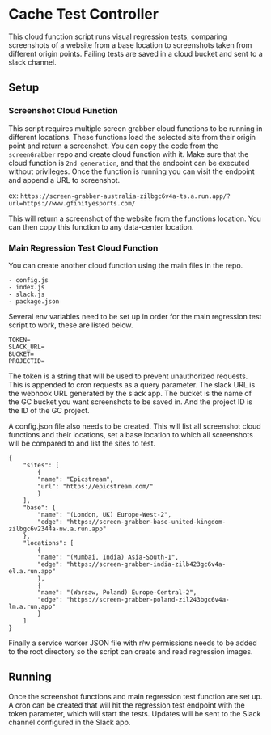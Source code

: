 # Cache Test Controller

This cloud function script runs visual regression tests, comparing screenshots of a website from a base location to screenshots taken from different origin points. Failing tests are saved in a cloud bucket and sent to a slack channel.

## Setup

### Screenshot Cloud Function
This script requires multiple screen grabber cloud functions to be running in different locations. These functions load the selected site from their origin point and return a screenshot. You can copy the code from the `screenGrabber` repo and create cloud function with it. Make sure that the cloud function is `2nd generation`, and that the endpoint can be executed without privileges. Once the function is running you can visit the endpoint and append a URL to screenshot. 

ex: `https://screen-grabber-australia-zilbgc6v4a-ts.a.run.app/?url=https://www.gfinityesports.com/`

This will return a screenshot of the website from the functions location. You can then copy this function to any data-center location.

### Main Regression Test Cloud Function
You can create another cloud function using the main files in the repo. 
```
- config.js
- index.js
- slack.js
- package.json
```
Several env variables need to be set up in order for the main regression test script to work, these are listed below.
```
TOKEN=
SLACK_URL=
BUCKET=
PROJECTID=
```
The token is a string that will be used to prevent unauthorized requests. This is appended to cron requests as a query parameter.
The slack URL is the webhook URL generated by the slack app. 
The bucket is the name of the GC bucket you want screenshots to be saved in. And the project ID is the ID of the GC project.

A config.json file also needs to be created. This will list all screenshot cloud functions and their locations, set a base location to which all screenshots will be compared to and list the sites to test.
```
{
	"sites": [
		{
		"name": "Epicstream",
		"url": "https://epicstream.com/"
		}
	],
	"base": {
		"name": "(London, UK) Europe-West-2",
		"edge": "https://screen-grabber-base-united-kingdom-zilbgc6v2344a-nw.a.run.app"
	},
	"locations": [
		{
		"name": "(Mumbai, India) Asia-South-1",
		"edge": "https://screen-grabber-india-zilb423gc6v4a-el.a.run.app"
		},
		{
		"name": "(Warsaw, Poland) Europe-Central-2",
		"edge": "https://screen-grabber-poland-zil243bgc6v4a-lm.a.run.app"
		}
	]
}
```
Finally a service worker JSON file with r/w permissions needs to be added to the root directory so the script can create and read regression images.

## Running

Once the screenshot functions and main regression test function are set up. A cron can be created that will hit the regression test endpoint with the token parameter, which will start the tests. Updates will be sent to the Slack channel configured in the Slack app.